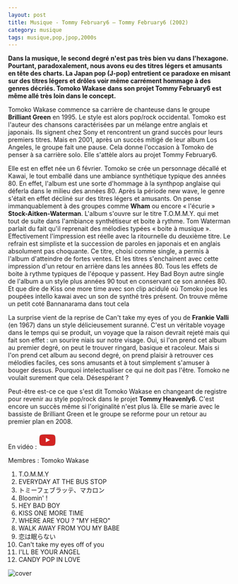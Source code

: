 ```yaml
---
layout: post
title: Musique - Tommy February6 – Tommy February6 (2002)
category: musique
tags: musique,pop,jpop,2000s
---
```



**Dans la musique, le second degré n'est pas très bien vu dans l'hexagone. Pourtant, paradoxalement, nous avons eu des titres légers et amusants en tête des charts. La Japan pop (J-pop) entretient ce paradoxe en misant sur des titres légers et drôles voir même carrément hommage à des genres décriés. Tomoko Wakase dans son projet Tommy February6 est même allé très loin dans le concept.**


Tomoko Wakase commence sa carrière de chanteuse dans le groupe **Brilliant Green** en 1995. Le style est alors pop/rock occidental. Tomoko est l'auteur des chansons caractérisées par un mélange entre anglais et japonais. Ils signent chez Sony et rencontrent un grand succès pour leurs premiers titres. Mais en 2001, après un succès mitigé de leur album Los Angeles, le groupe fait une pause. Cela donne l'occasion à Tomoko de penser à sa carrière solo. Elle s'attèle alors au projet Tommy February6.

Elle est en effet née un 6 février. Tomoko se crée un personnage décallé et Kawai, le tout emballé dans une ambiance synthétique typique des années 80. En effet, l'album est une sorte d'hommage à la synthpop anglaise qui déferla dans le milieu des années 80. Après la période new wave, le genre s'était en effet décliné sur des titres légers et amusants. On pense immanquablement à des groupes comme **Wham** ou encore « l'écurie » **Stock-Aitken-Waterman**. L'album s'ouvre sur le titre T.O.M.M.Y. qui met tout de suite dans l'ambiance synthétiseur et boite à rythme. Tom Waterman parlait du fait qu'il reprenait des mélodies typées « boite à musique ». Effectivement l'impression est réelle avec la ritournelle du deuxième titre. Le refrain est simpliste et la succession de paroles en japonais et en anglais absolument pas choquante. Ce titre, choisi comme single, a permis à l'album d'atteindre de fortes ventes. Et les titres s'enchainent avec cette impression d'un retour en arrière dans les années 80. Tous les effets de boite à rythme typiques de l'époque y passent. Hey Bad Boyn autre single de l'album a un style plus années 90 tout en conservant ce son années 80. Et que dire de Kiss one more time avec son clip acidulé où Tomoko joue les poupées intello kawai avec un son de synthé très présent. On trouve même un petit coté Bannanarama dans tout cela

La surprise vient de la reprise de Can't take my eyes of you de **Frankie Valli** (en 1967) dans un style délicieusement suranné. C'est un véritable voyage dans le temps qui se produit, un voyage que la raison devrait rejeté mais qui fait son effet : un sourire niais sur notre visage. Oui, si l'on prend cet album au premier degré, on peut le trouver ringard, basique et racoleur. Mais si l'on prend cet album au second degré, on prend plaisir à retrouver ces mélodies faciles, ces sons amusants et à tout simplement s'amuser à bouger dessus. Pourquoi intelectualiser ce qui ne doit pas l'être. Tomoko ne voulait surement que cela. Désespérant ?

Peut-être est-ce ce que s'est dit Tomoko Wakase en changeant de registre pour revenir au style pop/rock dans le projet **Tommy Heavenly6**. C'est encore un succès même si l'originalité n'est plus là. Elle se marie avec le bassiste de Brilliant Green et le groupe se reforme pour un retour au premier plan en 2008.


En vidéo : [![video](/images/youtube.png)](https://www.youtube.com/watch?v=Wrt9VEAAYNQ)

Membres : Tomoko Wakase

1. T.O.M.M.Y
2. EVERYDAY AT THE BUS STOP
3. トミーフェブラッテ、マカロン 
4. Bloomin' ! 
5. HEY BAD BOY 
6. KISS ONE MORE TIME 
7. WHERE ARE YOU ? "MY HERO" 
8. WALK AWAY FROM YOU MY BABE 
9. 恋は眠らない 
10. Can't take my eyes off of you 
11. I'LL BE YOUR ANGEL 
12. CANDY POP IN LOVE

![cover](https://filedn.eu/llqi9IBxlYouGRXYG2xlROb/img/2008/tommyfebruary.jpg)


